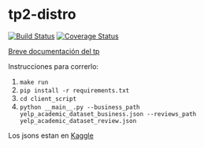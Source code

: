 # tp2-distro
[![Build Status](https://travis-ci.com/jian01/tp2-distro.svg?token=tFcmLjoZ6PFesBqLEXNZ&branch=master)](https://travis-ci.com/jian01/tp2-distro)
[![Coverage Status](https://coveralls.io/repos/github/jian01/tp2-distro/badge.svg?t=TlJGHd&service=github&branch=master)](https://coveralls.io/github/jian01/tp2-distro)

[Breve documentación del tp](Documentacion.pdf)

Instrucciones para correrlo:

1. `make run`
2. `pip install -r requirements.txt`
3. `cd client_script`
4. `python __main__.py --business_path yelp_academic_dataset_business.json --reviews_path yelp_academic_dataset_review.json`

Los jsons estan en [Kaggle](https://www.kaggle.com/yelp-dataset/yelp-dataset)